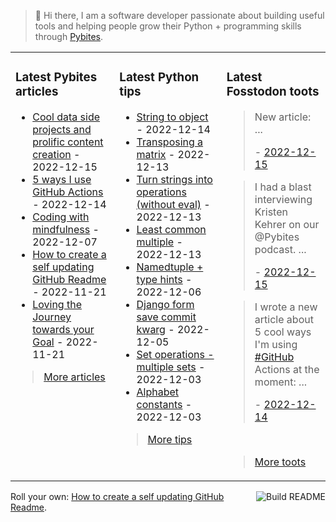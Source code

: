 > 👋 Hi there, I am a software developer passionate about building useful tools and helping people grow their Python + programming skills through <a href="https://pybit.es" target="_blank">Pybites</a>.

<table><tr><td valign="top" width="33%">

### Latest Pybites articles

<ul>

  <li><a href="https://pybit.es/articles/cool-data-side-projects-and-prolific-content-creation/" target="_blank">Cool data side projects and prolific content creation</a> - 2022-12-15</li>

  <li><a href="https://pybit.es/articles/5-ways-i-use-github-actions/" target="_blank">5 ways I use GitHub Actions</a> - 2022-12-14</li>

  <li><a href="https://pybit.es/articles/coding-with-mindfulness/" target="_blank">Coding with mindfulness</a> - 2022-12-07</li>

  <li><a href="https://pybit.es/articles/how-to-create-a-self-updating-github-readme/" target="_blank">How to create a self updating GitHub Readme</a> - 2022-11-21</li>

  <li><a href="https://pybit.es/articles/pp96-loving-the-journey-towards-your-goal/" target="_blank">Loving the Journey towards your Goal</a> - 2022-11-21</li>

</ul>

> <a href="https://pybit.es/articles/" target="_blank">More articles</a>


</td><td valign="top" width="34%">

### Latest Python tips

<ul>

  <li><a href="https://github.com/bbelderbos/bobcodesit/blob/main/notes/20221214133347.md" target="_blank">String to object</a> - 2022-12-14</li>

  <li><a href="https://github.com/bbelderbos/bobcodesit/blob/main/notes/20221213141214.md" target="_blank">Transposing a matrix</a> - 2022-12-13</li>

  <li><a href="https://github.com/bbelderbos/bobcodesit/blob/main/notes/20221213095810.md" target="_blank">Turn strings into operations (without eval)</a> - 2022-12-13</li>

  <li><a href="https://github.com/bbelderbos/bobcodesit/blob/main/notes/20221213094557.md" target="_blank">Least common multiple</a> - 2022-12-13</li>

  <li><a href="https://github.com/bbelderbos/bobcodesit/blob/main/notes/20221206080616.md" target="_blank">Namedtuple + type hints</a> - 2022-12-06</li>

  <li><a href="https://github.com/bbelderbos/bobcodesit/blob/main/notes/20221205115023.md" target="_blank">Django form save commit kwarg</a> - 2022-12-05</li>

  <li><a href="https://github.com/bbelderbos/bobcodesit/blob/main/notes/20221203203246.md" target="_blank">Set operations - multiple sets</a> - 2022-12-03</li>

  <li><a href="https://github.com/bbelderbos/bobcodesit/blob/main/notes/20221203180451.md" target="_blank">Alphabet constants</a> - 2022-12-03</li>

</ul>

> <a href="https://github.com/bbelderbos/bobcodesit" target="_blank">More tips</a>


</td><td valign="top" width="33%">

### Latest Fosstodon toots


  <blockquote>
  <p>New article:  ...</p>
  - <a href="https://fosstodon.org/@bbelderbos/109518561961498070" target="_blank">2022-12-15</a>
  </blockquote>

  <blockquote>
  <p>I had a blast interviewing Kristen Kehrer on our @Pybites podcast. ...</p>
  - <a href="https://fosstodon.org/@bbelderbos/109517165438266869" target="_blank">2022-12-15</a>
  </blockquote>

  <blockquote>
  <p>I wrote a new article about 5 cool ways I'm using <a class="mention hashtag" href="https://fosstodon.org/tags/GitHub" rel="tag">#<span>GitHub</span></a> Actions at the moment: ...</p>
  - <a href="https://fosstodon.org/@bbelderbos/109513239816938927" target="_blank">2022-12-14</a>
  </blockquote>


<br>

> <a href="https://fosstodon.org/@bbelderbos" target="_blank">More toots</a>


</td></tr></table>

<a href="https://github.com/bbelderbos/bbelderbos/actions" target="_blank"><img src="https://github.com/bbelderbos/bbelderbos/workflows/Daily%20Update/badge.svg" align="right" alt="Build README"></a>Roll your own: <a href="https://pybit.es/articles/how-to-create-a-self-updating-github-readme/" target="_blank">How to create a self updating GitHub Readme</a>.